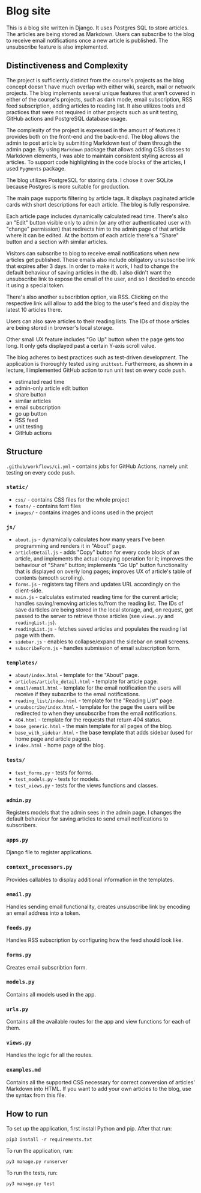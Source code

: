 # Blog site

This is a blog site written in Django. It uses Postgres SQL to store articles. The articles are being stored as Markdown. Users can subscribe to the blog to receive email notifications once a new article is published. The unsubscribe feature is also implemented.

## Distinctiveness and Complexity
The project is sufficiently distinct from the course's projects as the blog concept doesn't have much overlap with either wiki, search, mail or network projects. The blog implements several unique features that aren't covered in either of the course's projects, such as dark mode, email subscription, RSS feed subscription, adding articles to reading list. It also utilizes tools and practices that were not required in other projects such as unit testing, GitHub actions and PostgreSQL database usage.

The complexity of the project is expressed in the amount of features it provides both on the front-end and the back-end. The blog allows the admin to post article by submitting Markdown text of them through the admin page. By using `Markdown` package that allows adding CSS classes to Markdown elements, I was able to maintain consistent styling across all articles. To support code highlighting in the code blocks of the articles, I used `Pygments` package.

The blog utilizes PostgreSQL for storing data. I chose it over SQLite because Postgres is more suitable for production.

The main page supports filtering by article tags. It displays paginated article cards with short descriptions for each article. The blog is fully responsive.

Each article page includes dynamically calculated read time. There's also an "Edit" button visible only to admin (or any other authenticated user with "change" permission) that redirects him to the admin page of that article where it can be edited. At the bottom of each article there's a "Share" button and a section with similar articles.

Visitors can subscribe to blog to receive email notifications when new articles get published. These emails also include obligatory unsubscribe link that expires after 3 days. In order to make it work, I had to change the default behaviour of saving articles in the db. I also didn't want the unsubscribe link to expose the email of the user, and so I decided to encode it using a special token.

There's also another subscribtion option, via RSS. Clicking on the respective link will allow to add the blog to the user's feed and display the latest 10 articles there.

Users can also save articles to their reading lists. The IDs of those articles are being stored in browser's local storage.

Other small UX feature includes "Go Up" button when the page gets too long. It only gets displayed past a certain Y-axis scroll value.

The blog adheres to best practices such as test-driven development. The application is thoroughly tested using `unittest`. Furthermore, as shown in a lecture, I implemented GitHub action to run unit test on every code push.

+ estimated read time
+ admin-only article edit button
+ share button
+ similar articles 
+ email subscription
+ go up button
+ RSS feed
+ unit testing
+ GitHub actions

## Structure

`.github/workflows/ci.yml` - contains jobs for GitHub Actions, namely unit testing on every code push.

### `static/`
- `css/` - contains CSS files for the whole project
- `fonts/` - contains font files
- `images/` - contains images and icons used in the project

### `js/`
- `about.js` - dynamically calculates how many years I've been programming and renders it in "About" page.
- `articleDetail.js` - adds "Copy" button for every code block of an article, and implements the actual copying operation for it; improves the behaviour of "Share" button; implements "Go Up" button functionality that is displayed on overly long pages; improves UX of article's table of contents (smooth scrolling).
- `forms.js` - registers tag filters and updates URL accordingly on the client-side.
- `main.js` - calculates estimated reading time for the current article; handles saving/removing articles to/from the reading list. The IDs of save darticles are being stored in the local storage, and, on request, get passed to the server to retrieve those articles (see `views.py` and `readingList.js`).
- `readingList.js` - fetches saved articles and populates the reading list page with them.
- `sidebar.js` - enables to collapse/expand the sidebar on small screens.
- `subscribeForm.js` - handles submission of email subscription form.

### `templates/`
- `about/index.html` - template for the "About" page.
- `articles/article_detail.html` - template for article page.
- `email/email.html` - template for the email notification the users will receive if they subscribe to the email notifications.
- `reading_list/index.html` - template for the "Reading List" page.
- `unsubscribe/index.html` - template for the page the users will be redirected to when they unsubscribe from the email notifications.
-  `404.html` - template for the requests that return 404 status.
- `base_generic.html` - the main template for all pages of the blog.
- `base_with_sidebar.html` - the base template that adds sidebar (used for home page and article pages).
- `index.html` - home page of the blog.

### `tests/`
- `test_forms.py` - tests for forms.
- `test_models.py` - tests for models.
- `test_views.py` - tests for the views functions and classes.

### `admin.py`
Registers models that the admin sees in the admin page. I changes the default behaviour for saving articles to send email notifications to subscribers.

### `apps.py`
Django file to register applications.

### `context_processors.py`
Provides callables to display additional information in the templates.

### `email.py`
Handles sending email functionality, creates unsubscribe link by encoding an email address into a token.

### `feeds.py`
Handles RSS subscription by configuring how the feed should look like.

### `forms.py`
Creates email subscribtion form.

### `models.py`
Contains all models used in the app.

### `urls.py`
Contains all the available routes for the app and view functions for each of them.

### `views.py`
Handles the logic for all the routes.

### `examples.md`
Contains all the supported CSS necessary for correct conversion of articles' Markdown into HTML. If you want to add your own articles to the blog, use the syntax from this file. 

## How to run
To set up the application, first install Python and pip. After that run:
```
pip3 install -r requirements.txt
```

To run the application, run:
```
py3 manage.py runserver
```

To run the tests, run:
```
py3 manage.py test
```
